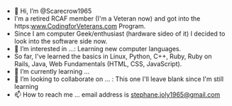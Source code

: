 - 👋 Hi, I’m @Scarecrow1965
- I'm a retired RCAF member (I'm a Veteran now) and got into the https:www.CodingforVeterans.com Program.
- Since I am computer Geek/enthusiast (hardware sideo of it) I decided to look into the software side now.
- 👀 I’m interested in ...: Learning new computer languages.
- So far, I've learned the basics in Linux, Python, C++, Ruby, Ruby on Rails, Java, Web Fundamentals (HTML, CSS, JavaScript).
- 🌱 I’m currently learning ... 
- 💞️ I’m looking to collaborate on ... : This one I'll leave blank since I'm still learning
- 📫 How to reach me ... email address is stephane.joly1965@gmail.com

<!---
Scarecrow1965/Scarecrow1965 is a ✨ special ✨ repository because its `README.md` (this file) appears on your GitHub profile.
You can click the Preview link to take a look at your changes.
--->
